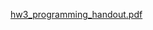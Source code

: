 [hw3_programming_handout.pdf](https://github.com/user-attachments/files/19377542/hw3_programming_handout.pdf)
